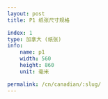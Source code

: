 ```yaml
---
layout: post
title: P1 纸张尺寸规格

index: 1
type: 加拿大 (纸张)
info:
    name: p1
    width: 560
    height: 860
    unit: 毫米

permalink: /cn/canadian/:slug/
---
```



